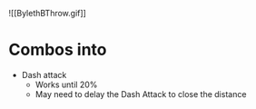 ![[BylethBThrow.gif]]
# Combos into
- Dash attack
	- Works until 20%
	- May need to delay the Dash Attack to close the distance